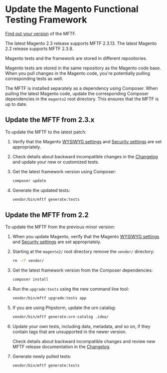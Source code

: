 # Update the Magento Functional Testing Framework

<div class="bs-callout bs-callout-info">
<a href="https://devdocs.magento.com/mftf/introduction.html#find-version">Find out your version</a> of the MFTF.

The latest Magento 2.3 release supports MFTF 2.3.13.
The latest Magento 2.2 release supports MFTF 2.3.8.
</div>

Magento tests and the framework are stored in different repositories.

Magento tests are stored in the same repository as the Magento code base.
When you pull changes in the Magento code, you're potentially pulling corresponding tests as well.

The MFTF is installed separately as a dependency using Composer.
When pulling the latest Magento code, update the corresponding Composer dependencies in the `magento2` root directory.
This ensures that the MFTF is up to date.

## Update the MFTF from 2.3.x

To update the MFTF to the latest patch:

1. Verify that the Magento [WYSIWYG settings][] and [Security settings][] are set appropriately.
1. Check details about backward incompatible changes in the [Changelog][] and update your new or customized tests.
1. Get the latest framework version using Composer:

   ```bash
   composer update
   ```

1. Generate the updated tests:

   ```bash
   vendor/bin/mftf generate:tests
   ```

## Update the MFTF from 2.2

To update the MFTF from the previous minor version:

1. When you update Magento, verify that the Magento [WYSIWYG settings][] and [Security settings][] are set appropriately.
1. Starting at the `magento2/` root directory remove the `vendor/` directory:

   ```bash
   rm -rf vendor/
   ```

1. Get the latest framework version from the Composer dependencies:

   ```bash
   composer install
   ```

1. Run the `upgrade:tests` using the new command line tool:

   ```bash
   vendor/bin/mftf upgrade:tests app
   ```

1. If you are using Phpstorm, update the urn catalog:

   ```bash
   vendor/bin/mftf generate:urn-catalog .idea/
   ```

1. Update your own tests, including data, metadata, and so on, if they contain tags that are unsupported in the newer version.

   Check details about backward incompatible changes and review new MFTF release documentation in the [Changelog][].

1. Generate newly pulled tests:

   ```bash
   vendor/bin/mftf generate:tests
   ```

<!-- Link Definitions -->
[Changelog]: https://github.com/magento/magento2-functional-testing-framework/blob/master/CHANGELOG.md
[WYSIWYG settings]: getting-started.md#wysiwyg-settings
[Security settings]: getting-started.md#security-settings